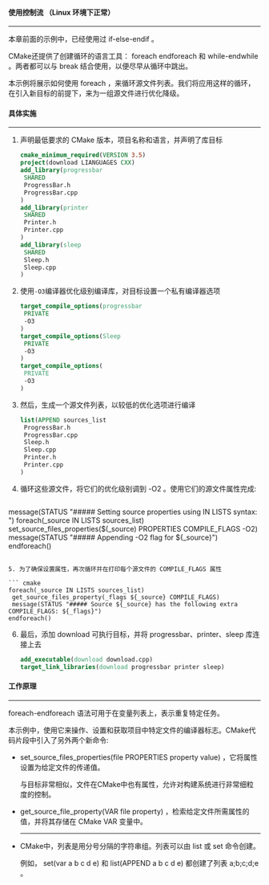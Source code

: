 #### 使用控制流 （Linux 环境下正常）

---

本章前面的示例中，已经使用过 if-else-endif 。

CMake还提供了创建循环的语言工具： foreach endforeach 和 while-endwhile 。两者都可以与 break 结合使用，以便尽早从循环中跳出。

本示例将展示如何使用 foreach ，来循环源文件列表。我们将应用这样的循环，在引入新目标的前提下，来为一组源文件进行优化降级。

#### 具体实施

----

1. 声明最低要求的 CMake 版本，项目名称和语言，并声明了库目标

   ``` cmake
   cmake_minimum_required(VERSION 3.5)
   project(download LIANGUAGES CXX)
   add_library(progressbar
   	SHARED
   	ProgressBar.h
   	ProgressBar.cpp
   )
   add_library(printer
   	SHARED
   	Printer.h
   	Printer.cpp
   )
   add_library(sleep
   	SHARED
   	Sleep.h
   	Sleep.cpp
   )
   ```

2. 使用` -O3 `编译器优化级别编译库，对目标设置一个私有编译器选项

   ``` cmake
   target_compile_options(progressbar
   	PRIVATE
   	-O3
   )
   target_compile_options(Sleep
   	PRIVATE
   	-O3
   )
   target_compile_options(
   	PRIVATE
   	-O3
   )
   ```

3. 然后，生成一个源文件列表，以较低的优化选项进行编译

   ``` cmake
   list(APPEND sources_list
   	ProgressBar.h
   	ProgressBar.cpp
   	Sleep.h
   	Sleep.cpp
   	Printer.h
   	Printer.cpp
   )
   ```

4. 循环这些源文件，将它们的优化级别调到 -O2 。使用它们的源文件属性完成:

   ``` cmake
message(STATUS "##### Setting source properties using IN LISTS syntax: ")
   foreach(_source IN LISTS sources_list)
   	set_source_files_properties($(_source) PROPERTIES COMPILE_FLAGS -O2)
   	message(STATUS "##### Appending -O2 flag for ${_source}")
   endforeach()
   ```
   
5. 为了确保设置属性，再次循环并在打印每个源文件的 COMPILE_FLAGS 属性

   ``` cmake 
   foreach(_source IN LISTS sources_list)
   	get_source_files_property(_flags ${_source} COMPILE_FLAGS)
   	message(STATUS "##### Source ${_source} has the following extra COMPILE_FLAGS: ${_flags}")
   endforeach()
   ```
   
6. 最后，添加 download 可执行目标，并将 progressbar、printer、sleep 库连接上去

   ``` cmake
   add_executable(download download.cpp)
   target_link_libraries(download progressbar printer sleep)
   ```

#### 工作原理

---

foreach-endforeach 语法可用于在变量列表上，表示重复特定任务。

本示例中，使用它来操作、设置和获取项目中特定文件的编译器标志。CMake代码片段中引入了另外两个新命令:

- set_source_files_properties(file PROPERTIES property value) ，它将属性设置为给定文件的传递值。

  与目标非常相似，文件在CMake中也有属性，允许对构建系统进行非常细粒度的控制。

- get_source_file_property(VAR file property) ，检索给定文件所需属性的值，并将其存储在 CMake VAR 变量中。

  ----

- CMake中，列表是用分号分隔的字符串组。列表可以由 list 或 set 命令创建。

  例如， set(var a b c d e) 和 list(APPEND a b c d e) 都创建了列表 a;b;c;d;e 。